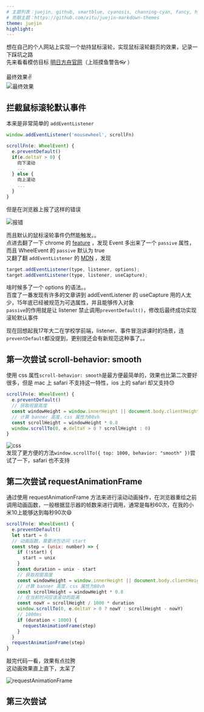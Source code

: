 ```yaml
---
# 主题列表：juejin, github, smartblue, cyanosis, channing-cyan, fancy, hydrogen, condensed-night-purple, greenwillow, v-green, vue-pro, healer-readable, mk-cute, jzman, geek-black, awesome-green, qklhk-chocolate
# 贡献主题：https://github.com/xitu/juejin-markdown-themes
theme: juejin
highlight:
---
```

想在自己的个人网站上实现一个劫持鼠标滚轮，实现鼠标滚轮翻页的效果，记录一下踩坑之路  
先来看看模仿目标 [明日方舟官网](https://ak.hypergryph.com/index)（上班摸鱼警告👓 ）

最终效果✌️  
![最终效果](https://p1-juejin.byteimg.com/tos-cn-i-k3u1fbpfcp/d3ccc97a99a8433785d368ef859351b4~tplv-k3u1fbpfcp-watermark.image)

## 拦截鼠标滚轮默认事件

本来是非常简单的 `addEventListener`
```js
window.addEventListener('mousewheel', scrollFn)

scrollFn(e: WheelEvent) {
  e.preventDefault()
  if(e.deltaY > 0) {
    向下滚动
    ...
  } else {
    向上滚动
    ...
  }
}
```
但是在浏览器上报了这样的错误

![报错](https://p9-juejin.byteimg.com/tos-cn-i-k3u1fbpfcp/8b90593a781e4af5b7cd91a7cf683f6e~tplv-k3u1fbpfcp-watermark.image)

而且默认的鼠标滚轮事件仍然能触发。。  
点进去翻了一下 chrome 的 [feature](https://www.chromestatus.com/feature/6662647093133312) ，发现 Event 多出来了一个 `passive` 属性，而且 WheelEvent 的 `passive` 默认为 true  
又翻了翻 `addEventListener` 的 [MDN](https://developer.mozilla.org/zh-cn/docs/web/api/eventtarget/addeventlistener) ，发现
```js
target.addEventListener(type, listener, options);
target.addEventListener(type, listener, useCapture);
```
啥时候多了一个 options 的语法。。  
百度了一番发现有许多的文章讲到 addEventListener 的 useCapture 用的人太少，15年底已经被规范为可选属性，并且能够传入对象  
`passive`的作用就是让 listener 禁止调用`preventDefault()`，修改后最终成功实现滚轮默认事件

现在回想起我17年大二在学校学前端，listener、事件冒泡讲课时的场景，连`preventDefault`都没提到，更别提还会有新规范这种事了。。


## 第一次尝试 scroll-behavior: smooth

使用 css 属性`scroll-behavior: smooth`是最方便最简单的，效果也比第二次要好很多，但是 mac 上 safari 不支持这一特性，ios 上的 safari 却又支持😓

```js
scrollFn(e: WheelEvent) {
  e.preventDefault()
  // 获取视窗高度
  const windowHeight = window.innerHeight || document.body.clientHeight
  // 计算 banner 高度，css 属性为80vh
  const scrollHeight = windowHeight * 0.8
  window.scrollTo(0, e.deltaY > 0 ? scrollHeight : 0)
}
```
![css](https://p1-juejin.byteimg.com/tos-cn-i-k3u1fbpfcp/66e8c9145788423d9902b8f026841533~tplv-k3u1fbpfcp-watermark.image)  
发现了更方便的方法`window.scrollTo({ top: 1000, behavior: "smooth" })`尝试了一下，safari 也不支持

## 第二次尝试 requestAnimationFrame

通过使用 requestAnimationFrame 方法来进行滚动动画操作，在浏览器重绘之前调用动画函数，一般根据显示器的帧数来进行调用，通常是每秒60次，在我的小米10上能够达到每秒90次😄
```js
scrollFn(e: WheelEvent) {
  e.preventDefault()
  let start = 0
  // 动画函数，需要闭包访问 start
  const step = (unix: number) => {
    if (!start) {
      start = unix
    }
    const duration = unix - start
    // 获取视窗高度
    const windowHeight = window.innerHeight || document.body.clientHeight
    // 计算 banner 高度，css 属性为80vh
    const scrollHeight = windowHeight * 0.8
    // 在当前时间应该滚动的距离
    const nowY = scrollHeight / 1000 * duration
    window.scrollTo(0, e.deltaY > 0 ? nowY : scrollHeight - nowY)
    // 1000ms
    if (duration < 1000) {
      requestAnimationFrame(step)
    } 
  }
  requestAnimationFrame(step)
}
```
敲完代码一看，效果有点拉胯  
这动画效果直上直下，太呆了

![requestAnimationFrame](https://p3-juejin.byteimg.com/tos-cn-i-k3u1fbpfcp/68d6187af74e4342a790d4d11cc46f1d~tplv-k3u1fbpfcp-watermark.image)

## 第三次尝试 


